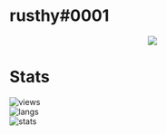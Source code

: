 # rusthy#0001

<p align="center">
  <a href="https://github.com/rusthyy">
    <img src="https://discord.c99.nl/widget/theme-1/781308123516370954.png"/>
     </a>
</p>

# Stats
![views](https://komarev.com/ghpvc/?username=weloveyouduh&color=lightgrey) <br>
![langs](https://github-readme-stats.vercel.app/api/top-langs/?username=WeLoveYouDuh&layout=compact&theme=dark) </br>
![stats](https://github-readme-stats.vercel.app/api?username=WeLoveYouDuh&show_icons=true&theme=dark)
